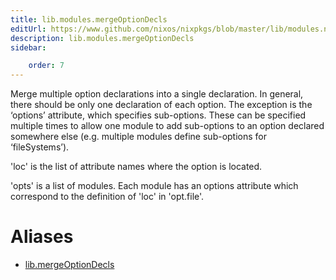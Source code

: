 ```yaml
---
title: lib.modules.mergeOptionDecls
editUrl: https://www.github.com/nixos/nixpkgs/blob/master/lib/modules.nix#L748C4
description: lib.modules.mergeOptionDecls
sidebar:

    order: 7
---
```


Merge multiple option declarations into a single declaration.  In
general, there should be only one declaration of each option.
The exception is the ‘options’ attribute, which specifies
sub-options.  These can be specified multiple times to allow one
module to add sub-options to an option declared somewhere else
(e.g. multiple modules define sub-options for ‘fileSystems’).

'loc' is the list of attribute names where the option is located.

'opts' is a list of modules.  Each module has an options attribute which
correspond to the definition of 'loc' in 'opt.file'.


# Aliases

- [lib.mergeOptionDecls](./reference/lib/lib-mergeOptionDecls)


